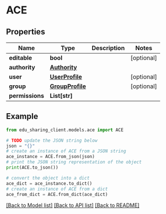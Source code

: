 # ACE


## Properties

Name | Type | Description | Notes
------------ | ------------- | ------------- | -------------
**editable** | **bool** |  | [optional] 
**authority** | [**Authority**](Authority.md) |  | 
**user** | [**UserProfile**](UserProfile.md) |  | [optional] 
**group** | [**GroupProfile**](GroupProfile.md) |  | [optional] 
**permissions** | **List[str]** |  | 

## Example

```python
from edu_sharing_client.models.ace import ACE

# TODO update the JSON string below
json = "{}"
# create an instance of ACE from a JSON string
ace_instance = ACE.from_json(json)
# print the JSON string representation of the object
print(ACE.to_json())

# convert the object into a dict
ace_dict = ace_instance.to_dict()
# create an instance of ACE from a dict
ace_from_dict = ACE.from_dict(ace_dict)
```
[[Back to Model list]](../README.md#documentation-for-models) [[Back to API list]](../README.md#documentation-for-api-endpoints) [[Back to README]](../README.md)


